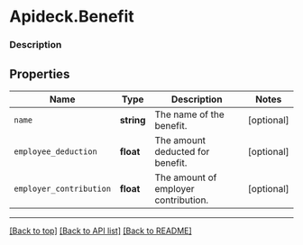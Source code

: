 # Apideck.Benefit

### Description

## Properties
Name | Type | Description | Notes
------------ | ------------- | ------------- | -------------
`name` | **string** | The name of the benefit. | [optional] 
`employee_deduction` | **float** | The amount deducted for benefit. | [optional] 
`employer_contribution` | **float** | The amount of employer contribution. | [optional] 





---

[[Back to top]](#) [[Back to API list]](../../../../README.md#documentation-for-api-endpoints) [[Back to README]](../../../../README.md)


